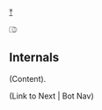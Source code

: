 [&#10514;][1]

&#9092;

## <a name="internals">Internals</a>

(Content).

(Link to Next | Bot Nav)

[1]: #top
